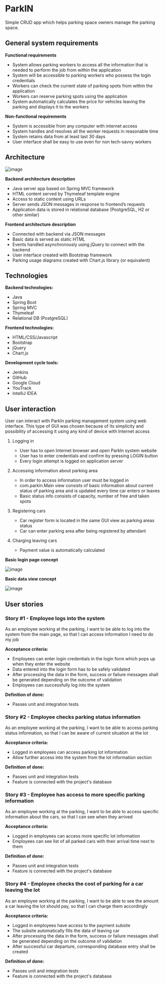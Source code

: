 # ParkIN

Simple CRUD app which helps parking space owners manage the parking space.


## General system requirements
**Functional requirements**
* System allows parking workers to access all the information that is needed to perform the job from within the application
* System will be accessible to parking workers who possess the login credentials
* Workers can check the current state of parking spots from within the application
* Workers can reserve parking spots using the application
* System automatically calculates the price for vehicles leaving the parking and displays it to the workers


**Non-functional requirements**
* System is accessible from any computer with internet access
* System handles and resolves all the worker requests in reasonable time
* System retains data from at least last 30 days
* User interface shall be easy to use even for non tech-savvy workers

## Architecture
![image](https://i.imgur.com/UVcFJKr.png)

**Backend architecture description**
* Java server app based on Spring MVC framework
* HTML content served by Thymeleaf template engine
* Access to static content using URLs
* Server sends JSON messages in response to frontend’s requests
* Application data is stored in relational database (PostgreSQL, H2 or other similar)

**Frontend architecture description**
* Connected with backend via JSON messages
* Basic data is served as static HTML
* Events handled asynchronously using jQuery to connect with the backend
* User interface created with Bootstrap framework
* Parking usage diagrams created with Chart.js library (or equivalent)

## Technologies
**Backend technologies:**
* Java
* Spring Boot
* Spring MVC
* Thymeleaf
* Relational DB (PostgreSQL)

**Frontend technologies:**
* HTML/CSS/Javascript
* Bootstrap
* jQuery
* Chart.js

**Development cycle tools:**
* Jenkins
* GitHub
* Google Cloud
* YouTrack
* IntelliJ IDEA

## User interaction
User can interact with ParkIn parking management system using web interface. This type of GUI was chosen because of its simplicity and possibility of accessing it using any kind of device with Internet access

1. Logging in
    * User has to open Internet browser and open ParkIn system website
    * User has to enter credentials and confirm by pressing LOGIN button
    * Every login attempt is logged on application server

2. Accessing information about parking area
    * In order to access information user must be logged in
    * com.parkin.Main view consists of basic information about current status of parking area and is updated every time car enters or leaves
    * Basic status info consists of capacity, number of free and taken spots

3. Registering cars
    * Car register form is located in the same GUI view as parking areas status
    * Car can enter parking area after being registered by attendant
    
4. Charging leaving cars
    * Payment value is automatically calculated


**Basic login page concept**

![image](https://i.imgur.com/p9NWVeX.png)


**Basic data view concept**

![image](https://i.imgur.com/KiVpHXE.png)

## User stories

### Story #1 - Employee logs into the system
As an employee working at the parking, I want to be able to log into the system from the main page, so that I can access information I need to do my job

**Acceptance criteria:**
* Employees can enter login credentials in the login form which pops up when they enter the website
* Data entered into the login form has to be safely validated
* After processing the data in the form, success or failure messages shall be generated depending on the outcome of validation
* Employees can successfully log into the system

**Definition of done:**
* Passes unit and integration tests

### Story #2 - Employee checks parking status information
As an employee working at the parking, I want to be able to access parking status information, so that I can be aware of current situation at the lot

**Acceptance criteria:**
* Logged in employees can access parking lot information
* Allow further access into the system from the lot information section

**Definition of done:**
* Passes unit and integration tests
* Feature is connected with the project's database

### Story #3 - Employee has access to more specific parking information
As an employee working at the parking, I want to be able to access specific information about the cars, so that I can see when they arrived

**Acceptance criteria:**
* Logged in employees can access more specific lot information
* Employees can see list of all parked cars with their arrival time next to them

**Definition of done:**
* Passes unit and integration tests
* Feature is connected with the project's database

### Story #4 - Employee checks the cost of parking for a car leaving the lot
As an employee working at the parking, I want to be able to see the amount a car leaving the lot should pay, so that I can charge them accordingly

**Acceptance criteria:**
* Logged in employees have access to the payment subsite
* The subsite automatically fills the data of leaving car
* After processing the data in the form, success or failure messages shall be generated depending on the outcome of validation
* After successful car departure, corresponding database entry shall be created

**Definition of done:**
* Passes unit and integration tests
* Feature is connected with the project's database